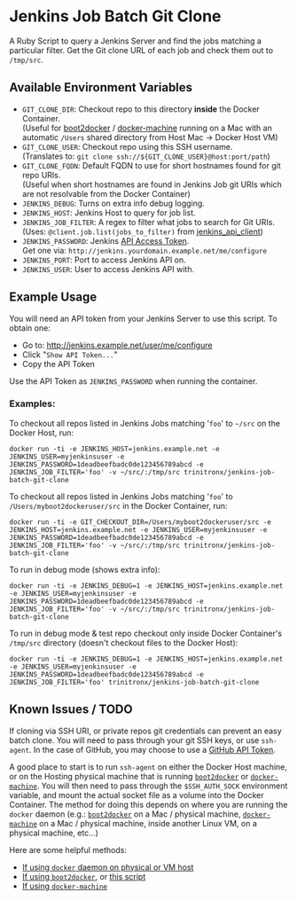 Jenkins Job Batch Git Clone
===========================

A Ruby Script to query a Jenkins Server and find the jobs matching a particular filter.
Get the Git clone URL of each job and check them out to `/tmp/src`.

Available Environment Variables
-------------------------------

 - `GIT_CLONE_DIR`: Checkout repo to this directory **inside** the Docker Container.<br/> (Useful for [boot2docker][b2docker] / [docker-machine][docker-machine] running on a Mac with an automatic `/Users` shared directory from Host Mac -> Docker Host VM)
 - `GIT_CLONE_USER`: Checkout repo using this SSH username.<br/> (Translates to: `git clone ssh://${GIT_CLONE_USER}@host:port/path`)
 - `GIT_CLONE_FQDN`: Default FQDN to use for short hostnames found for git repo URIs.<br/> (Useful when short hostnames are found in Jenkins Job git URIs which are not resolvable from the Docker Container)
 - `JENKINS_DEBUG`: Turns on extra info debug logging.
 - `JENKINS_HOST`: Jenkins Host to query for job list.
 - `JENKINS_JOB_FILTER`: A regex to filter what jobs to search for Git URIs.<br/> (Uses: `@client.job.list(jobs_to_filter)` from [jenkins_api_client][jenkins-api])
 - `JENKINS_PASSWORD`: Jenkins [API Access Token][jenkins-api-token].<br/> Get one via: `http://jenkins.yourdomain.example.net/me/configure`
 - `JENKINS_PORT`: Port to access Jenkins API on.
 - `JENKINS_USER`: User to access Jenkins API with.

Example Usage
-------------

You will need an API token from your Jenkins Server to use this script.  To obtain one:

 - Go to: http://jenkins.example.net/user/me/configure
 - Click "`Show API Token...`"
 - Copy the API Token

Use the API Token as `JENKINS_PASSWORD` when running the container.

### Examples:

To checkout all repos listed in Jenkins Jobs matching '`foo`' to `~/src` on the Docker Host, run:

    docker run -ti -e JENKINS_HOST=jenkins.example.net -e JENKINS_USER=myjenkinsuser -e JENKINS_PASSWORD=1deadbeefbadc0de123456789abcd -e JENKINS_JOB_FILTER='foo' -v ~/src/:/tmp/src trinitronx/jenkins-job-batch-git-clone

To checkout all repos listed in Jenkins Jobs matching '`foo`' to `/Users/myboot2dockeruser/src` in the Docker Container, run:

    docker run -ti -e GIT_CHECKOUT_DIR=/Users/myboot2dockeruser/src -e JENKINS_HOST=jenkins.example.net -e JENKINS_USER=myjenkinsuser -e JENKINS_PASSWORD=1deadbeefbadc0de123456789abcd -e JENKINS_JOB_FILTER='foo' -v ~/src/:/tmp/src trinitronx/jenkins-job-batch-git-clone


To run in debug mode (shows extra info):

    docker run -ti -e JENKINS_DEBUG=1 -e JENKINS_HOST=jenkins.example.net -e JENKINS_USER=myjenkinsuser -e JENKINS_PASSWORD=1deadbeefbadc0de123456789abcd -e JENKINS_JOB_FILTER='foo' -v ~/src/:/tmp/src trinitronx/jenkins-job-batch-git-clone

To run in debug mode & test repo checkout only inside Docker Container's `/tmp/src` directory (doesn't checkout files to the Docker Host):

    docker run -ti -e JENKINS_DEBUG=1 -e JENKINS_HOST=jenkins.example.net -e JENKINS_USER=myjenkinsuser -e JENKINS_PASSWORD=1deadbeefbadc0de123456789abcd -e JENKINS_JOB_FILTER='foo' trinitronx/jenkins-job-batch-git-clone


Known Issues / TODO
-------------------

If cloning via SSH URI, or private repos git credentials can prevent an easy batch clone.  You will need to pass through your git SSH keys, or use `ssh-agent`.  In the case of GitHub, you may choose to use a [GitHub API Token][github-api-token].

A good place to start is to run `ssh-agent` on either the Docker Host machine, or on the Hosting physical machine that is running [`boot2docker`][b2docker] or [`docker-machine`][docker-machine].  You will then need to pass through the `$SSH_AUTH_SOCK` environment variable, and mount the actual socket file as a volume into the Docker Container.  The method for doing this depends on where you are running the `docker` daemon (e.g.: [`boot2docker`][b2docker] on a Mac / physical machine, [`docker-machine`][docker-machine] on a Mac / physical machine, inside another Linux VM, on a physical machine, etc...)

Here are some helpful methods:

 - [If using `docker` daemon on physical or VM host][docker-ssh-forward]
 - [If using `boot2docker`][b2docker-ssh-agent], or [this script][b2docker-ssh-agent-script]
 - [If using `docker-machine`][docker-machine-ssh-agent]

[b2docker]: http://boot2docker.io/
[docker-machine]: https://docs.docker.com/machine/
[jenkins-api]: https://github.com/arangamani/jenkins_api_client
[jenkins-api-token]: https://wiki.jenkins-ci.org/display/JENKINS/Authenticating+scripted+clients
[docker-ssh-forward]: https://gist.github.com/d11wtq/8699521
[b2docker-ssh-agent]: https://gist.github.com/d11wtq/8699521#gistcomment-1424725
[b2docker-ssh-agent-script]: https://gist.github.com/rcoup/53e8dee9f5ea27a51855
[docker-machine-ssh-agent]: https://gist.github.com/leedm777/923706741c8296869e7d
[github-api-token]: https://github.com/blog/1509-personal-api-tokens